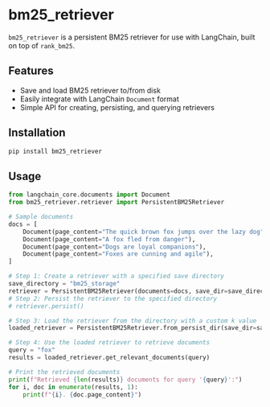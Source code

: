 # bm25_retriever

`bm25_retriever` is a persistent BM25 retriever for use with LangChain, built on top of `rank_bm25`.

## Features

- Save and load BM25 retriever to/from disk
- Easily integrate with LangChain `Document` format
- Simple API for creating, persisting, and querying retrievers

## Installation

```bash
pip install bm25_retriever
```

## Usage
```python
from langchain_core.documents import Document
from bm25_retriever.retriever import PersistentBM25Retriever

# Sample documents
docs = [
    Document(page_content="The quick brown fox jumps over the lazy dog"),
    Document(page_content="A fox fled from danger"),
    Document(page_content="Dogs are loyal companions"),
    Document(page_content="Foxes are cunning and agile"),
]

# Step 1: Create a retriever with a specified save directory
save_directory = "bm25_storage"
retriever = PersistentBM25Retriever(documents=docs, save_dir=save_directory, persist=True)
# Step 2: Persist the retriever to the specified directory
# retriever.persist()

# Step 3: Load the retriever from the directory with a custom k value
loaded_retriever = PersistentBM25Retriever.from_persist_dir(save_dir=save_directory, k=3)

# Step 4: Use the loaded retriever to retrieve documents
query = "fox"
results = loaded_retriever.get_relevant_documents(query)

# Print the retrieved documents
print(f"Retrieved {len(results)} documents for query '{query}':")
for i, doc in enumerate(results, 1):
    print(f"{i}. {doc.page_content}")
```
